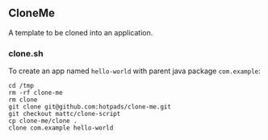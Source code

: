 ## CloneMe

A template to be cloned into an application.

### clone.sh

To create an app named `hello-world` with parent java package `com.example`:

```
cd /tmp
rm -rf clone-me
rm clone
git clone git@github.com:hotpads/clone-me.git
git checkout mattc/clone-script
cp clone-me/clone .
clone com.example hello-world
```
